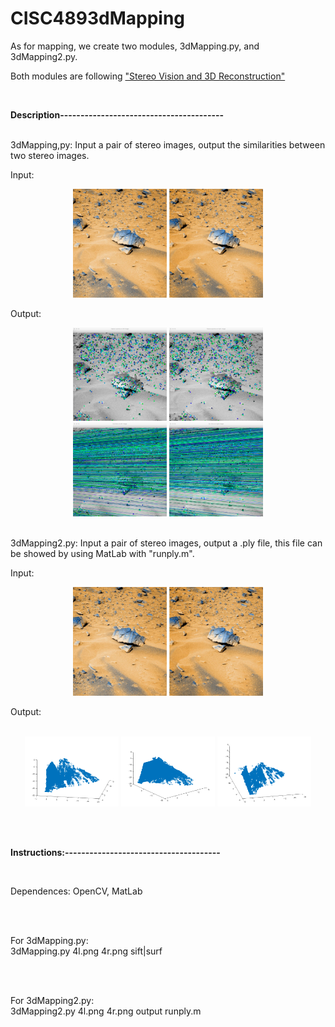 # CISC4893dMapping

As for mapping, we create two modules, 3dMapping.py, and 3dMapping2.py. 

Both modules are following ["Stereo Vision and 3D Reconstruction"](https://www.packtpub.com/mapt/book/application_development/9781785283932/11)



<br/>

**Description----------------------------------------**

<br/>
3dMapping,py:
  Input a pair of stereo images, output the similarities between two stereo images.

  Input: 
  
  <p align="center">
  <img src="4l.png" width="150"/>
  <img src="4r.png" width="150"/>
  </p>
  
  Output:
  <p align="center">
  <img src="point_left.png" width="150"/>
  <img src="points_right.png" width="150"/>
   <br/>
   <img src="Epi_left.png" width="150"/>
  <img src="Epi_right.png" width="150"/>
  </p>
  
  
  <br/>
3dMapping2.py:
  Input a pair of stereo images, output a .ply file, this file can be showed by using MatLab with "runply.m".

  Input:
  <p align="center">
  <img src="4l.png" width="150"/>
  <img src="4r.png" width="150"/>
  </p>

  
  Output:  
  <br/>
  
  <p align="center">
  <img src="OUTPUT.png" width="150"/>
  <img src="OUTPUT2.png" width="150"/>
   <img src="OUTPUT3.png" width="150"/>
  </p>
    
    
<br/><br/>

**Instructions:--------------------------------------**

<br/>

Dependences: OpenCV, MatLab 

<br/><br/>

For 3dMapping.py:<br/>
   3dMapping.py 4l.png 4r.png sift|surf

<br/><br/>

For 3dMapping2.py:<br/>
   3dMapping2.py 4l.png 4r.png output
   runply.m 


